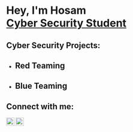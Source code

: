 <h1>Hey, I'm Hosam <br/><a href="https://github.com/HosamDaoud">Cyber Security Student</a>

<h2>Cyber Security Projects:</h2>

- <b>Red Teaming</b>
  - 
- <b>Blue Teaming</b>
  - 


<h2>Connect with me:</h2>

[<img align="left" alt="h05am10 | LinkedIn" width="22px" src="https://cdn.jsdelivr.net/npm/simple-icons@v3/icons/linkedin.svg" />][linkedin]
[<img align="left" alt="h05am10 | Instagram" width="22px" src="https://cdn.jsdelivr.net/npm/simple-icons@v3/icons/instagram.svg" />][instagram]

[instagram]: https://www.instagram.com/h05am10/
[linkedin]: https://www.linkedin.com/in/hosam-daoud-988010256/


